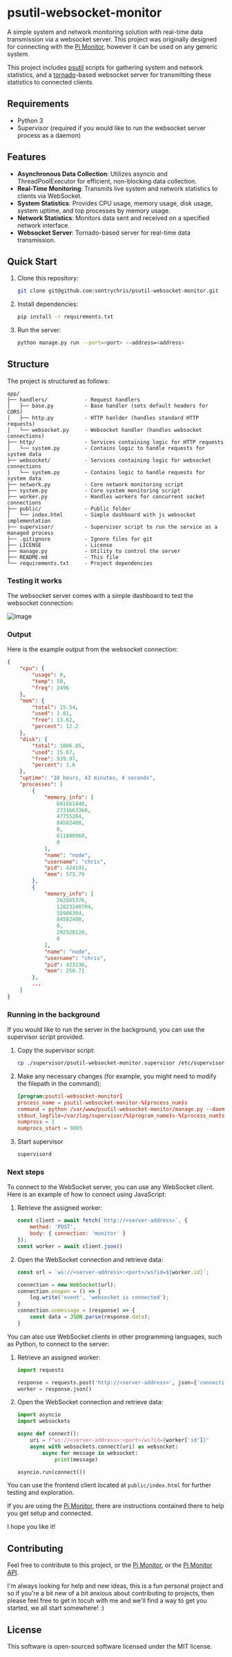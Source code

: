 
# psutil-websocket-monitor

A simple system and network monitoring solution with real-time data transmission via a websocket server. This project was originally designed for connecting with the [Pi Monitor](https://github.com/sentrychris/pi-monitor-v3), however it can be used on any generic system.

This project includes [psutil](https://pypi.org/project/psutil/) scripts for gathering system and network statistics, and a [tornado](https://pypi.org/project/tornado/)-based websocket server for transmitting these statistics to connected clients.

## Requirements

- Python 3
- Supervisor (required if you would like to run the websocket server process as a daemon)

## Features

- **Asynchronous Data Collection**: Utilizes asyncio and ThreadPoolExecutor for efficient, non-blocking data collection.
- **Real-Time Monitoring**: Transmits live system and network statistics to clients via WebSocket.
- **System Statistics**: Provides CPU usage, memory usage, disk usage, system uptime, and top processes by memory usage.
- **Network Statistics**: Monitors data sent and received on a specified network interface.
- **Websocket Server**: Tornado-based server for real-time data transmission.

## Quick Start

1. Clone this repository:
    ```sh
    git clone git@github.com:sentrychris/psutil-websocket-monitor.git
    ```

2. Install dependencies:
    ```sh
    pip install -r requirements.txt
    ```

3. Run the server:
    ```sh
    python manage.py run --port=<port> --address=<address>
    ```

## Structure

The project is structured as follows:

```
app/
├── handlers/            - Request handlers 
│   ├── base.py          - Base handler (sets default headers for CORS)
│   ├── http.py          - HTTP hanlder (handles standard HTTP requests)
│   └── websocket.py     - Websocket handler (handles websocket connections)
├── http/                - Services containing logic for HTTP requests
│   └── system.py        - Contains logic to handle requests for system data
├── websocket/           - Services containing logic for websocket connections
│   └── system.py        - Contains logic to handle requests for system data
├── network.py           - Core network monitoring script
├── system.py            - Core system monitoring script
├── worker.py            - Handles workers for concurrent socket connections
├── public/              - Public folder
│   └── index.html       - Simple dashboard with js websocket implementation
├── supervisor/          - Supervisor script to run the service as a managed process
├── .gitignore           - Ignore files for git
├── LICENSE              - License
├── manage.py            - Utility to control the server
├── README.md            - This file
└── requirements.txt     - Project dependencies
```

### Testing it works

The websocket server comes with a simple dashboard to test the websocket connection:

![Image](https://i.imgur.com/d52ULxS.png)


### Output

Here is the example output from the websocket connection:

```json
{
    "cpu": {
        "usage": 0,
        "temp": 50,
        "freq": 2496
    },
    "mem": {
        "total": 15.54,
        "used": 1.61,
        "free": 13.62,
        "percent": 12.2
    },
    "disk": {
        "total": 1006.85,
        "used": 15.67,
        "free": 939.97,
        "percent": 1.6
    },
    "uptime": "18 hours, 43 minutes, 4 seconds",
    "processes": [
        {
            "memory_info": [
                601661440,
                2731663360,
                47755264,
                84582400,
                0,
                611880960,
                0
            ],
            "name": "node",
            "username": "chris",
            "pid": 424191,
            "mem": 573.79
        },
        {
            "memory_info": [
                262885376,
                12823240704,
                55906304,
                84582400,
                0,
                292528128,
                0
            ],
            "name": "node",
            "username": "chris",
            "pid": 423236,
            "mem": 250.71
        },
        ...
    ]
}
```

### Running in the background

If you would like to run the server in the background, you can use the supervisor script provided.

1. Copy the supervisor script:
    ```sh
    cp ./supervisor/psutil-websocket-monitor.supervisor /etc/supervisor/conf.d/
    ```

2. Make any necessary changes (for example, you might need to modify the filepath in the command):
    ```conf
    [program:psutil-websocket-monitor]
    process_name = psutil-websocket-monitor-%(process_num)s
    command = python /var/www/psutil-websocket-monitor/manage.py --daemon
    stdout_logfile=/var/log/supervisor/%(program_name)s-%(process_num)s.log
    numprocs = 1
    numprocs_start = 9005
    ```

3. Start supervisor
    ```sh
    supervisord
    ```

### Next steps

To connect to the WebSocket server, you can use any WebSocket client. Here is an example of how to connect using JavaScript:

1. Retrieve the assigned worker:

    ```js
    const client = await fetch(`http://<server-address>`, {
        method: 'POST',
        body: { connection: 'monitor' }
    });
    const worker = await client.json()
    ```

2. Open the WebSocket connection and retrieve data:
    ```js
    const url = `ws://<server-address>:<port>/ws?id=${worker.id}`;

    connection = new WebSocket(url);
    connection.onopen = () => {
        log.write('event', 'websocket is connected');
    }
    connection.onmessage = (response) => {
        const data = JSON.parse(response.data);
    }
    ```

You can also use WebSocket clients in other programming languages, such as Python, to connect to the server:

1. Retrieve an assigned worker:

    ```python
    import requests

    response = requests.post('http://<server-address>', json={'connection': 'monitor'})
    worker = response.json()
    ```

2. Open the WebSocket connection and retrieve data:
    ```python
    import asyncio
    import websockets

    async def connect():
        uri = f"ws://<server-address>:<port>/ws?id={worker['id']}"
        async with websockets.connect(uri) as websocket:
            async for message in websocket:
                print(message)

    asyncio.run(connect())
    ```

You can use the frontend client located at `public/index.html`  for further testing and exploration.

If you are using the [Pi Monitor](https://github.com/chrisrowles/pi-monitor-v3), there are instructions contained there to help you get setup and connected.

I hope you like it!

## Contributing

Feel free to contribute to this project, or the [Pi Monitor](https://github.com/chrisrowles/pi-monitor-v3), or the [Pi Monitor API](https://github.com/chrisrowles/pi-monitor-api).

I'm always looking for help and new ideas, this is a fun personal project and so if you're a bit new of a bit anxious about contributing to projects, then please feel free to get in tocuh with me and we'll find a way to get you started, we all start somewhere! :)

## License
This software is open-sourced software licensed under the MIT license.
